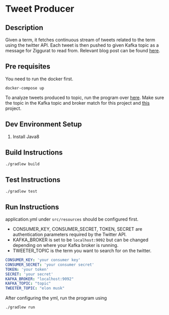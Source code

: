 # Tweet Producer

## Description

Given a term, it fetches continuous stream of tweets related to the term using the twitter API. Each tweet is then pushed to given Kafka topic as a message for Ziggurat to read from.
Relevant blog post can be found [here](https://mithil-kumar.medium.com/real-time-twitter-sentiment-analysis-using-ziggurat-3e5c0a4f10b8).

## Pre requisites

You need to run the docker first. 
```
docker-compose up
```
To analyze tweets produced to topic, run the program over [here](https://github.com/Mithil-Leua/Ziggurat-Tweet-Analysis).
Make sure the topic in the Kafka topic and broker match for this project and [this](https://github.com/Mithil-Leua/Ziggurat-Tweet-Analysis) project.

## Dev Environment Setup

1. Install Java8

## Build Instructions

```
./gradlew build
```

## Test Instructions

```
./gradlew test
```

## Run Instructions

application.yml under `src/resources` should be configured first.
- CONSUMER_KEY, CONSUMER_SECRET, TOKEN, SECRET are authentication parameters required by the Twitter API.
- KAFKA_BROKER is set to be `localhost:9092` but can be changed depending on where your Kafka broker is running.
- TWEETER_TOPIC is the term you want to search for on the twitter. 

``` yml
CONSUMER_KEY: 'your consumer key'
CONSUMER_SECRET: 'your consumer secret'
TOKEN: 'your token'
SECRET: 'your secret'
KAFKA_BROKER: "localhost:9092"
KAFKA_TOPIC: "topic"
TWEETER_TOPIC: "elon musk"
```

After configuring the yml, run the program using
```
./gradlew run
```
